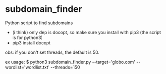 # subdomain_finder
Python script to find subdomains

- (i think) only dep is docopt, so make sure you install with pip3 (the script is for python3)
- pip3 install docopt

obs: if you don't set threads, the default is 50.

ex usage:
$ python3 subdomain_finder.py --target='globo.com' --wordlist='wordlist.txt' --threads=150
